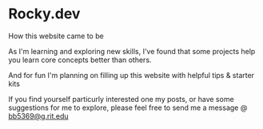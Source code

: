 # Rocky.dev
How this website came to be

As I'm learning and exploring new skills, I've found that some projects help you learn core concepts better than others. 

And for fun I'm planning on filling up this website with helpful tips & starter kits 

If you find yourself particurly interested one my posts, or have some suggestions for me to explore, please feel free to send me a message @ bb5369@g.rit.edu
